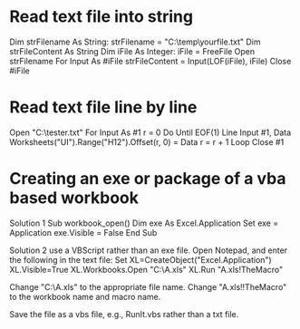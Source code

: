 # Read text file into string
Dim strFilename As String: strFilename = "C:\temp\yourfile.txt"
Dim strFileContent As String
Dim iFile As Integer: iFile = FreeFile
Open strFilename For Input As #iFile
strFileContent = Input(LOF(iFile), iFile)
Close #iFile

# Read text file line by line
Open "C:\tester.txt" For Input As #1
    r = 0
    Do Until EOF(1)
        Line Input #1, Data
        Worksheets("UI").Range("H12").Offset(r, 0) = Data
        r = r + 1
    Loop
    Close #1
    
# Creating an exe or package of a vba based workbook
Solution 1
Sub workbook_open()
    Dim exe As Excel.Application
    Set exe = Application
    exe.Visible = False
End Sub

Solution 2
use a VBScript rather than an exe file.  Open Notepad, and
enter the following in the text file:
Set XL=CreateObject("Excel.Application")
XL.Visible=True
XL.Workbooks.Open "C:\A.xls"
XL.Run "A.xls!TheMacro"


Change "C:\A.xls" to the appropriate file name. Change
"A.xls!!TheMacro" to the workbook name and macro name.

Save the file as a vbs file, e.g., RunIt.vbs rather than a txt file.
